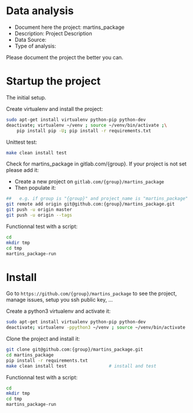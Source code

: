 # Data analysis
- Document here the project: martins_package
- Description: Project Description
- Data Source:
- Type of analysis:

Please document the project the better you can.

# Startup the project

The initial setup.

Create virtualenv and install the project:
```bash
sudo apt-get install virtualenv python-pip python-dev
deactivate; virtualenv ~/venv ; source ~/venv/bin/activate ;\
    pip install pip -U; pip install -r requirements.txt
```

Unittest test:
```bash
make clean install test
```

Check for martins_package in gitlab.com/{group}.
If your project is not set please add it:

- Create a new project on `gitlab.com/{group}/martins_package`
- Then populate it:

```bash
##   e.g. if group is "{group}" and project_name is "martins_package"
git remote add origin git@github.com:{group}/martins_package.git
git push -u origin master
git push -u origin --tags
```

Functionnal test with a script:

```bash
cd
mkdir tmp
cd tmp
martins_package-run
```

# Install

Go to `https://github.com/{group}/martins_package` to see the project, manage issues,
setup you ssh public key, ...

Create a python3 virtualenv and activate it:

```bash
sudo apt-get install virtualenv python-pip python-dev
deactivate; virtualenv -ppython3 ~/venv ; source ~/venv/bin/activate
```

Clone the project and install it:

```bash
git clone git@github.com:{group}/martins_package.git
cd martins_package
pip install -r requirements.txt
make clean install test                # install and test
```
Functionnal test with a script:

```bash
cd
mkdir tmp
cd tmp
martins_package-run
```
